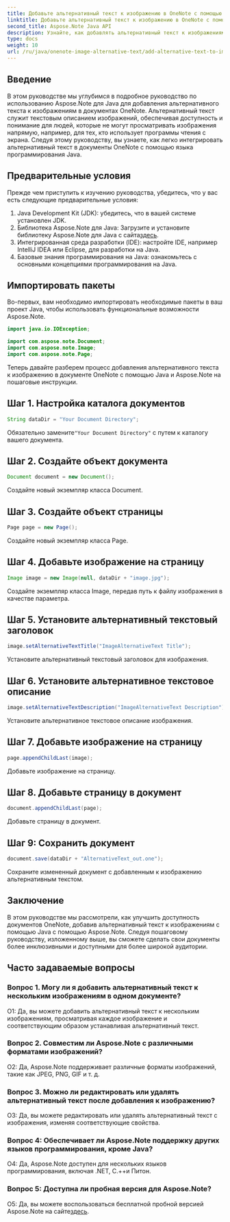 ```yaml
---
title: Добавьте альтернативный текст к изображению в OneNote с помощью Java
linktitle: Добавьте альтернативный текст к изображению в OneNote с помощью Java
second_title: Aspose.Note Java API
description: Узнайте, как добавлять альтернативный текст к изображениям в документах OneNote с помощью Java с помощью Aspose.Note, повышая доступность и инклюзивность.
type: docs
weight: 10
url: /ru/java/onenote-image-alternative-text/add-alternative-text-to-image/
---
```

## Введение

В этом руководстве мы углубимся в подробное руководство по использованию Aspose.Note для Java для добавления альтернативного текста к изображениям в документах OneNote. Альтернативный текст служит текстовым описанием изображений, обеспечивая доступность и понимание для людей, которые не могут просматривать изображения напрямую, например, для тех, кто использует программы чтения с экрана. Следуя этому руководству, вы узнаете, как легко интегрировать альтернативный текст в документы OneNote с помощью языка программирования Java.

## Предварительные условия

Прежде чем приступить к изучению руководства, убедитесь, что у вас есть следующие предварительные условия:

1. Java Development Kit (JDK): убедитесь, что в вашей системе установлен JDK.
2.  Библиотека Aspose.Note для Java: Загрузите и установите библиотеку Aspose.Note для Java с сайта[здесь](https://releases.aspose.com/note/java/).
3. Интегрированная среда разработки (IDE): настройте IDE, например IntelliJ IDEA или Eclipse, для разработки на Java.
4. Базовые знания программирования на Java: ознакомьтесь с основными концепциями программирования на Java.

## Импортировать пакеты

Во-первых, вам необходимо импортировать необходимые пакеты в ваш проект Java, чтобы использовать функциональные возможности Aspose.Note.

```java
import java.io.IOException;

import com.aspose.note.Document;
import com.aspose.note.Image;
import com.aspose.note.Page;
```

Теперь давайте разберем процесс добавления альтернативного текста к изображению в документе OneNote с помощью Java и Aspose.Note на пошаговые инструкции.

## Шаг 1. Настройка каталога документов

```java
String dataDir = "Your Document Directory";
```

 Обязательно замените`"Your Document Directory"` с путем к каталогу вашего документа.

## Шаг 2. Создайте объект документа

```java
Document document = new Document();
```

Создайте новый экземпляр класса Document.

## Шаг 3. Создайте объект страницы

```java
Page page = new Page();
```

Создайте новый экземпляр класса Page.

## Шаг 4. Добавьте изображение на страницу

```java
Image image = new Image(null, dataDir + "image.jpg");
```

Создайте экземпляр класса Image, передав путь к файлу изображения в качестве параметра.

## Шаг 5. Установите альтернативный текстовый заголовок

```java
image.setAlternativeTextTitle("ImageAlternativeText Title");
```

Установите альтернативный текстовый заголовок для изображения.

## Шаг 6. Установите альтернативное текстовое описание

```java
image.setAlternativeTextDescription("ImageAlternativeText Description");
```

Установите альтернативное текстовое описание изображения.

## Шаг 7. Добавьте изображение на страницу

```java
page.appendChildLast(image);
```

Добавьте изображение на страницу.

## Шаг 8. Добавьте страницу в документ

```java
document.appendChildLast(page);
```

Добавьте страницу в документ.

## Шаг 9: Сохранить документ

```java
document.save(dataDir + "AlternativeText_out.one");
```

Сохраните измененный документ с добавленным к изображению альтернативным текстом.

## Заключение

В этом руководстве мы рассмотрели, как улучшить доступность документов OneNote, добавив альтернативный текст к изображениям с помощью Java с помощью Aspose.Note. Следуя пошаговому руководству, изложенному выше, вы сможете сделать свои документы более инклюзивными и доступными для более широкой аудитории.

## Часто задаваемые вопросы

### Вопрос 1. Могу ли я добавить альтернативный текст к нескольким изображениям в одном документе?

О1: Да, вы можете добавить альтернативный текст к нескольким изображениям, просматривая каждое изображение и соответствующим образом устанавливая альтернативный текст.

### Вопрос 2. Совместим ли Aspose.Note с различными форматами изображений?

О2: Да, Aspose.Note поддерживает различные форматы изображений, такие как JPEG, PNG, GIF и т. д.

### Вопрос 3. Можно ли редактировать или удалять альтернативный текст после добавления к изображению?

О3: Да, вы можете редактировать или удалять альтернативный текст с изображения, изменяя соответствующие свойства.

### Вопрос 4: Обеспечивает ли Aspose.Note поддержку других языков программирования, кроме Java?

О4: Да, Aspose.Note доступен для нескольких языков программирования, включая .NET, C.++и Питон.

### Вопрос 5: Доступна ли пробная версия для Aspose.Note?

 О5: Да, вы можете воспользоваться бесплатной пробной версией Aspose.Note на сайте[здесь](https://releases.aspose.com/).